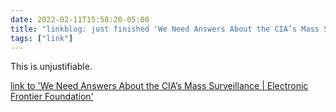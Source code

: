```yaml
---
date: 2022-02-11T15:58:20-05:00
title: "linkblog: just finished 'We Need Answers About the CIA’s Mass Surveillance | Electronic Frontier Foundation'"
tags: ["link"]
---
```

This is unjustifiable.
 
[link to 'We Need Answers About the CIA’s Mass Surveillance | Electronic Frontier Foundation'](https://www.eff.org/deeplinks/2022/02/we-need-answers-about-cias-mass-surveillance)
